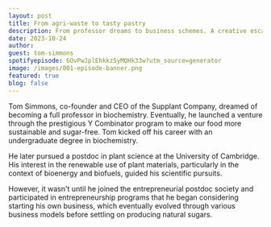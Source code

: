 ```yaml
---
layout: post
title: From agri-waste to tasty pastry
description: From professor dreams to business schemes. A creative escape
date: 2023-10-24
author: 
guest: tom-simmons
spotifyepisode: 6OvPwJplEhkkzSyMQHk33w?utm_source=generator
image: /images/001-episode-banner.png
featured: true
blog: false
---
```


Tom Simmons, co-founder and CEO of the Supplant Company, dreamed of becoming a full professor in biochemistry. Eventually, he launched a venture through the prestigious Y Combinator program to make our food more sustainable and sugar-free. Tom kicked off his career with an undergraduate degree in biochemistry.

He later pursued a postdoc in plant science at the University of Cambridge. His interest in the renewable use of plant materials, particularly in the context of bioenergy and biofuels, guided his scientific pursuits.

However, it wasn't until he joined the entrepreneurial postdoc society and participated in entrepreneurship programs that he began considering starting his own business, which eventually evolved through various business models before settling on producing natural sugars.


